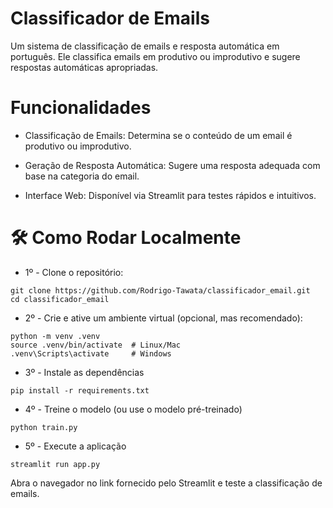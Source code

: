 # Classificador de Emails

Um sistema de classificação de emails e resposta automática em português. Ele classifica emails em produtivo ou improdutivo e sugere respostas automáticas apropriadas.

# Funcionalidades

- Classificação de Emails: Determina se o conteúdo de um email é produtivo ou improdutivo.

- Geração de Resposta Automática: Sugere uma resposta adequada com base na categoria do email.

- Interface Web: Disponível via Streamlit para testes rápidos e intuitivos.

# 🛠️ Como Rodar Localmente
-  1º - Clone o repositório:

```
git clone https://github.com/Rodrigo-Tawata/classificador_email.git
cd classificador_email

```

- 2º - Crie e ative um ambiente virtual (opcional, mas recomendado):

```
python -m venv .venv
source .venv/bin/activate  # Linux/Mac
.venv\Scripts\activate     # Windows

```

- 3º - Instale as dependências 
```
pip install -r requirements.txt

```

- 4º - Treine o modelo (ou use o modelo pré-treinado)
```
python train.py

```

- 5º - Execute a aplicação
```
streamlit run app.py

```

Abra o navegador no link fornecido pelo Streamlit e teste a classificação de emails.
